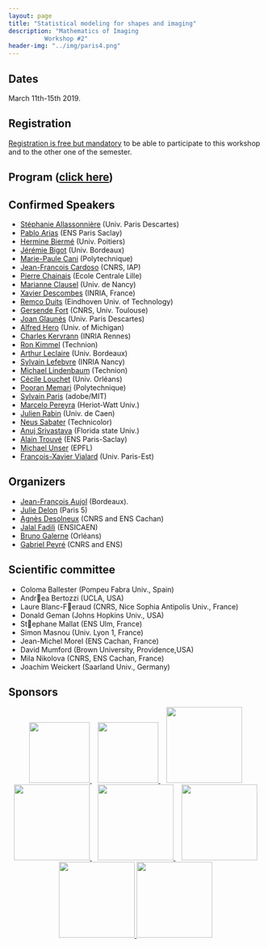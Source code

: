 ```yaml
---
layout: page
title: "Statistical modeling for shapes and imaging"
description: "Mathematics of Imaging
          Workshop #2"
header-img: "../img/paris4.png"
---
```


Dates
-------------

March 11th-15th 2019.


Registration
-------------

[Registration is free but mandatory](http://www.ihp.fr/en/CEB/T1-2019) to be able to participate to this workshop and to the other one of the semester.

Program ([click here](https://imaging-in-paris.github.io/semester2019/workshop2prog/))
-------------

Confirmed Speakers
-------------

- [Stéphanie Allassonnière](https://sites.google.com/site/stephanieallassonniere/) (Univ. Paris Descartes)
- [Pablo Arias](http://gpi.upf.edu/profile/211) (ENS Paris Saclay) 
- [Hermine Biermé](http://www-math.sp2mi.univ-poitiers.fr/%7Ehbierme/) (Univ. Poitiers)
- [Jérémie Bigot](https://sites.google.com/site/webpagejbigot/) (Univ. Bordeaux)
- [Marie-Paule Cani](https://www.lix.polytechnique.fr/stream/members/marie-paule-cani/) (Polytechnique)
- [Jean-Francois Cardoso]() (CNRS, IAP) 
- [Pierre Chainais](http://pierrechainais.ec-lille.fr) (Ecole Centrale Lille)
- [Marianne Clausel](https://sites.google.com/site/marianneclausel/) (Univ. de Nancy)
- [Xavier Descombes](https://www-sop.inria.fr/members/Xavier.Descombes/) (INRIA, France) 
- [Remco Duits](http://bmia.bmt.tue.nl/people/RDuits/) (Eindhoven Univ. of Technology) 
- [Gersende Fort](https://www.math.univ-toulouse.fr/~gfort/) (CNRS, Univ. Toulouse)
- [Joan Glaunés](http://www.mi.parisdescartes.fr/~glaunes/) (Univ. Paris Descartes) 
- [Alfred Hero](https://hero.engin.umich.edu) (Univ. of Michigan)
- [Charles Kervrann](http://www.irisa.fr/vista/Equipe/People/Charles.Kervrann.english.html) (INRIA Rennes)
- [Ron Kimmel](http://www.cs.technion.ac.il/~ron/) (Technion)
- [Arthur Leclaire](https://www.math.u-bordeaux.fr/~aleclaire/) (Univ. Bordeaux) 
- [Sylvain Lefebvre](http://www.antexel.com/sylefeb/research/) (INRIA Nancy)
- [Michael Lindenbaum](http://www.cs.technion.ac.il/~mic/) (Technion) 
- [Cécile Louchet](http://www.univ-orleans.fr/mapmo/membres/louchet/) (Univ. Orléans)
- [Pooran Memari](http://www.lix.polytechnique.fr/~memari/) (Polytechnique)
- [Sylvain Paris](https://people.csail.mit.edu/sparis/) (adobe/MIT)  
- [Marcelo Pereyra](http://www.macs.hw.ac.uk/~mp71/) (Heriot-Watt Univ.)   
- [Julien Rabin](https://sites.google.com/site/rabinjulien/) (Univ. de Caen)
- [Neus Sabater](https://www.technicolor.com/neus-sabater) (Technicolor)
- [Anuj Srivastava](https://ani.stat.fsu.edu/~anuj/) (Florida state Univ.) 
- [Alain Trouvé](http://atrouve.perso.math.cnrs.fr) (ENS Paris-Saclay)
- [Michael Unser](http://bigwww.epfl.ch/unser/) (EPFL) 
- [François-Xavier Vialard](https://www.ceremade.dauphine.fr/%7Evialard/) (Univ. Paris-Est)


Organizers
-----

- [Jean-François Aujol](https://www.math.u-bordeaux.fr/~jaujol/) (Bordeaux).
- [Julie Delon](https://delon.wp.mines-telecom.fr/) (Paris 5)
- [Agnès Desolneux](http://desolneux.perso.math.cnrs.fr/) (CNRS and ENS Cachan)
- [Jalal Fadili](https://fadili.users.greyc.fr/) (ENSICAEN)
- [Bruno Galerne](https://www.idpoisson.fr/galerne/) (Orléans)
- [Gabriel Peyré](http://www.gpeyre.com) (CNRS and ENS)


Scientific committee
------

- Coloma Ballester (Pompeu Fabra Univ., Spain)
- Andrea Bertozzi (UCLA, USA)
- Laure Blanc-Feraud (CNRS, Nice Sophia Antipolis Univ., France)
- Donald Geman (Johns Hopkins Univ., USA)
- Stephane Mallat (ENS Ulm, France)
- Simon Masnou (Univ. Lyon 1, France)
- Jean-Michel Morel (ENS Cachan, France)
- David Mumford (Brown University, Providence,USA)
- Mila Nikolova (CNRS, ENS Cachan, France)
- Joachim Weickert (Saarland Univ., Germany)


Sponsors
-----

<p align="center">

<a href="http://www.ihp.fr">
<img width="120" src="../../img/logo-ihp.jpg"/>
</a>&nbsp;&nbsp;

<a href="http://www.cnrs.fr/">
<img width="120" src="../../img/logo-cnrs.png"/>
</a>&nbsp;&nbsp;

<a href="http://www.u-psud.fr/fr/index.html">
<img width="150" src="../../img/logo-paris-sud.png"/>
</a>

<br/>

<a href="https://www.sciencesmaths-paris.fr/">
<img width="150" src="../../img/logo-fsmp.png"/>
</a>&nbsp;&nbsp;

<a href="http://www.upmc.fr/">
<img width="150" src="../../img/logo-upmc.png"/>
</a>&nbsp;&nbsp;

<a href="https://www.cimpa.info/">
<img width="150" src="../../img/logo-cimpa.png"/>
</a>

<br/>

<a href="http://gdr-mia.math.cnrs.fr/">
<img width="150" src="../../img/logo-mia.png"/>
</a>

<a href="http://www.gpeyre.com/noria/">
<img width="150" src="../../img/logo-erc.jpg"/>
</a>


</p>
